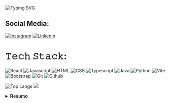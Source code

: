 ![Typing SVG](https://readme-typing-svg.demolab.com?lines=HELLO,+my+name+is+Breno+Pereira;I'm+Front-end+Developer;and++passionate+about+technology) 

## Social Media:
[![Instagram](https://img.shields.io/badge/Instagram-%23E4405F?style-for-the-badge&logo=instagram&logor=white.svg)](https://www.instagram.com/brenofpereira/) 
[![LinkedIn](https://img.shields.io/badge/LinkedIn-%230077B5.svg)](https://www.linkedin.com/in/brenofpereira/)

# 𝚃𝚎𝚌𝚑 𝚂𝚝𝚊𝚌𝚔:
![React](https://img.shields.io/badge/react-000000?style=for-the-badge&logo=react&logoColor=white) 
![Javascript](https://img.shields.io/badge/javascript-000000?style=for-the-badge&logo=javascript&logoColor=white) 
![HTML](https://img.shields.io/badge/html-000000?style=for-the-badge&logo=html5&logoColor=white)
![CSS](https://img.shields.io/badge/css-000000?style=for-the-badge&logo=css3&logoColor=white)
![Typescript](https://img.shields.io/badge/typescript-000000?style=for-the-badge&logo=typescript&logoColor=white)
![Java](https://img.shields.io/badge/java-000000?style=for-the-badge&logo=openjdk&logoColor=white) 
![Python](https://img.shields.io/badge/python-000000?style=for-the-badge&logo=python&logoColor=white)
![Vite](https://img.shields.io/badge/vite-000000?style=for-the-badge&logo=vite&logoColor=white)
![Bootstrap](https://img.shields.io/badge/bootstrap-000000?style=for-the-badge&logo=bootstrap&logoColor=white)
![Git](https://img.shields.io/badge/git-000000?style=for-the-badge&logo=git&logoColor=white)
![Github](https://img.shields.io/badge/github-000000?style=for-the-badge&logo=github&logoColor=white)


![Top Langs](https://github-readme-stats.vercel.app/api/top-langs/?username=brenofpereira&layout=compact&theme=dark)
![](https://quotes-github-readme.vercel.app/api?type=horizontal&theme=dark)

<details>
  <summary>𝐑𝐞𝐬𝐮𝐦𝐨</summary>

# Education 

🎓 Computer Technician </br>
📆 February/2019 - January/2023 </br>
📍 <a href="https://portal.ifrn.edu.br/">IFRN</a> - São Gonçalo do Amarante/RN
__________________________________________

⌛ Science and Technology </br>
📆 March/2025 - Forecast (2027.2) </br>
📍 <a href="https://www.ufrn.br/">UFRN</a>  - Natal/RN










<!--
**brenofpereira/brenofpereira** is a ✨ _special_ ✨ repository because its `README.md` (this file) appears on your GitHub profile.

Here are some ideas to get you started:

- 🔭 I’m currently working on ...
- 🌱 I’m currently learning ...
- 👯 I’m looking to collaborate on ...
- 🤔 I’m looking for help with ...
- 💬 Ask me about ...
- 📫 How to reach me: ...
- 😄 Pronouns: ...
- ⚡ Fun fact: ...
-->
